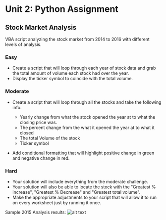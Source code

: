 # Unit 2: Python Assignment 

## Stock Market Analysis 

VBA script analyzing the stock market from 2014 to 2016 with different levels of analysis. 

### Easy

* Create a script that will loop through each year of stock data and grab the total amount of volume each stock had over the year.
* Display the ticker symbol to coincide with the total volume.

### Moderate

* Create a script that will loop through all the stocks and take the following info.

  * Yearly change from what the stock opened the year at to what the closing price was.
  * The percent change from the what it opened the year at to what it closed
  * The total Volume of the stock
  * Ticker symbol

* Add conditional formatting that will highlight positive change in green and negative change in red.

### Hard

* Your solution will include everything from the moderate challenge.
* Your solution will also be able to locate the stock with the "Greatest % increase", "Greatest % Decrease" and "Greatest total volume".
* Make the appropriate adjustments to your script that will allow it to run on every worksheet just by running it once.


Sample 2015 Analysis results: 
![alt text][Results]

[Results]: https://raw.githubusercontent.com/cantugabriela/VBA_Assignment/master/Screenshots/2015%20Analysis.PNG "2015 Results Screenshot"


